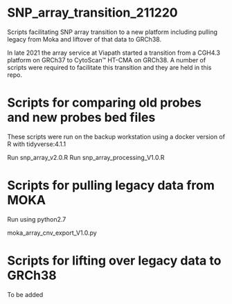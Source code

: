 # SNP_array_transition_211220
Scripts facilitating SNP array transition to a new platform including pulling legacy from Moka and liftover of that data to GRCh38. 

In late 2021 the array service at Viapath started a transition from a CGH4.3 platform on GRCh37 to CytoScan™ HT-CMA on GRCh38. A number of scripts were required to facilitate this transition and they are held in this repo. 

# Scripts for comparing old probes and new probes bed files

These scripts were run on the backup workstation using a docker version of R with tidyverse:4.1.1
 
Run snp_array_v2.0.R
Run snp_array_processing_V1.0.R

# Scripts for pulling legacy data from MOKA

Run using python2.7

moka_array_cnv_export_V1.0.py

# Scripts for lifting over legacy data to GRCh38 

To be added 
